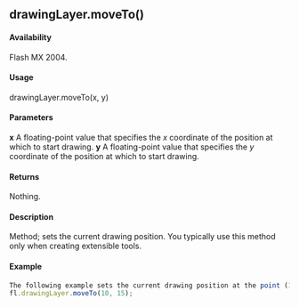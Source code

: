 ## drawingLayer.moveTo()

#### Availability

Flash MX 2004.

#### Usage

drawingLayer.moveTo(x, y)

#### Parameters

**x** A floating-point value that specifies the *x* coordinate of the position at which to start drawing.
**y** A floating-point value that specifies the *y* coordinate of the position at which to start drawing.

#### Returns

Nothing.

#### Description

Method; sets the current drawing position. You typically use this method only when creating extensible tools.

#### Example

```javascript
The following example sets the current drawing position at the point (10,15):
fl.drawingLayer.moveTo(10, 15);

```